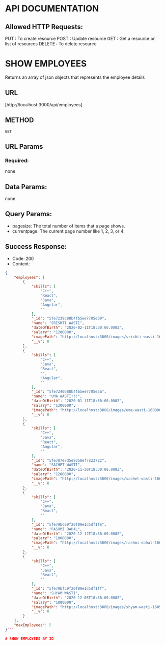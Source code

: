 # API DOCUMENTATION

## Allowed HTTP Requests:
PUT     : To create resource 
POST    : Update resource
GET     : Get a resource or list of resources
DELETE  : To delete resource

# SHOW EMPLOYEES
Returns an array of json objects that represents the employee details
## URL
[http://localhost:3000/api/employees]
## METHOD
```GET```
## URL Params
### Required:
none
## Data Params:
none
## Query Params:
+ pagesize: The total number of items that a page shows.
+ currentpage: The current page number like 1, 2, 3, or 4.
## Success Response:
+ Code: 200
+ Content: 
```json
{
    "employees": [
        {
            "skills": [
                "C++",
                "React",
                "Java",
                "Angular",
                ""
            ],
            "_id": "5fe7239c88b4fb5ee7705e39",
            "name": "SRISHTI WASTI",
            "dateOfBirth": "2020-02-11T18:30:00.000Z",
            "salary": "1200000",
            "imagePath": "http://localhost:3000/images/srishti-wasti-1608983452592.png",
            "__v": 0
        },
        {
            "skills": [
                "C++",
                "Java",
                "React",
                "",
                "Angular",
                ""
            ],
            "_id": "5fe7240b88b4fb5ee7705e3a",
            "name": "UMA WASTI!!!",
            "dateOfBirth": "2020-01-11T18:30:00.000Z",
            "salary": "1200000",
            "imagePath": "http://localhost:3000/images/uma-wasti-1608988809820.png",
            "__v": 0
        },
        {
            "skills": [
                "C++",
                "Java",
                "React",
                "Angular",
                ""
            ],
            "_id": "5fe787e7d5e9358ef7823722",
            "name": "SACHET WASTI",
            "dateOfBirth": "2020-11-30T18:30:00.000Z",
            "salary": "1200000",
            "imagePath": "http://localhost:3000/images/sachet-wasti-1609009127769.png",
            "__v": 0
        },
        {
            "skills": [
                "C++",
                "Java",
                "React",
                ""
            ],
            "_id": "5fe79bc89f20f89e1dbdf1fe",
            "name": "RASHMI DAHAL",
            "dateOfBirth": "2020-12-12T18:30:00.000Z",
            "salary": "1000000",
            "imagePath": "http://localhost:3000/images/rashmi-dahal-1609014216198.jpeg",
            "__v": 0
        },
        {
            "skills": [
                "C++",
                "Java",
                "React",
                ""
            ],
            "_id": "5fe79bf39f20f89e1dbdf1ff",
            "name": "SHYAM WASTI",
            "dateOfBirth": "2020-12-05T18:30:00.000Z",
            "salary": "1800000",
            "imagePath": "http://localhost:3000/images/shyam-wasti-1609014259149.png",
            "__v": 0
        }
    ],
    "maxEmployees": 5
}```

# SHOW EMPLOYEES BY ID
